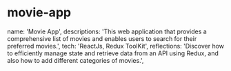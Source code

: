 # movie-app


name: 'Movie App',
    descriptions:
      'This web application that provides a comprehensive list of movies and enables users to search for their preferred movies.',
    tech: 'ReactJs, Redux ToolKit',
    reflections:
      'Discover how to efficiently manage state and retrieve data from an API using Redux, and also how to add different categories of movies.',

